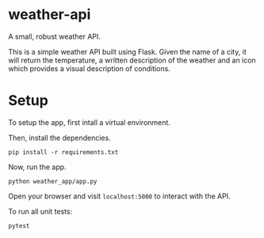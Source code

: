 # weather-api
A small, robust weather API.

This is a simple weather API built using Flask. Given the name of a city, it will return 
the temperature, a written description of the weather and an icon which 
provides a visual description of conditions.

# Setup

To setup the app, first intall a virtual environment.

Then, install the dependencies.

```pip install -r requirements.txt```

Now, run the app.

```python weather_app/app.py```

Open your browser and visit ```localhost:5000``` to interact with the API.

To run all unit tests:

```pytest```